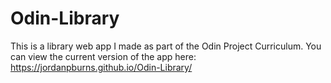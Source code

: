 # Odin-Library
This is a library web app I made as part of the Odin Project Curriculum. You can view the current version of the app here: https://jordanpburns.github.io/Odin-Library/
